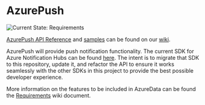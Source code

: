# AzurePush

![Current State: Requirements](https://img.shields.io/badge/Current_State-Requirements-red.svg)

[AzurePush API Reference](https://github.com/Azure/Azure.Android/wiki/AzurePush) and [samples](https://github.com/Azure/Azure.Android/wiki/AzurePush) can be found on our [wiki](https://github.com/Azure/Azure.Android/wiki).

AzurePush will provide push notification functionality.  The current SDK for Azure Notification Hubs can be found [here](https://github.com/Azure/azure-notificationhubs/tree/master/Android/notification-hubs-sdk). The intent is to migrate that SDK to this repository, update it, and refactor the API to ensure it works seamlessly with the other SDKs in this project to provide the best possible developer experience.

More information on the features to be included in AzureData can be found the [Requirements](https://github.com/Azure/Azure.Android/wiki/Requirements-AzurePush) wiki document.
